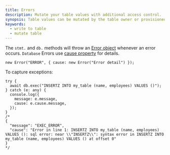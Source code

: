 ```yaml
---
title: Errors
description: Mutate your table values with additional access control.
synopsis: Table values can be mutated by the table owner or provisioned actors.
keywords:
  - write to table
  - mutate table
---
```


The `stmt.` and `db.` methods will throw an [Error object](https://developer.mozilla.org/en-US/docs/Web/JavaScript/Reference/Global_Objects/Error) whenever an error occurs. `Database` Errors use [cause property](https://developer.mozilla.org/en-US/docs/Web/JavaScript/Reference/Global_Objects/Error/cause) for details.

```tsx
new Error("ERROR", { cause: new Error("Error detail") });
```

To capture exceptions:

```tsx
try {
  await db.exec("INSERTZ INTO my_table (name, employees) VALUES ()");
} catch (e: any) {
  console.log({
    message: e.message,
    cause: e.cause.message,
  });
}
/*
{
  "message": "EXEC_ERROR",
  "cause": "Error in line 1: INSERTZ INTO my_table (name, employees) VALUES (): sql error: near \\"INSERTZ\\": syntax error in INSERTZ INTO my_table (name, employees) VALUES () at offset 0"
}
*/
```
